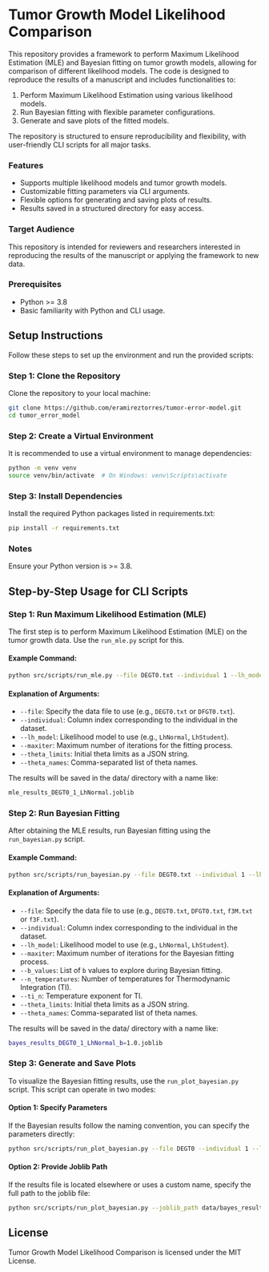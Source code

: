 # Tumor Growth Model Likelihood Comparison

This repository provides a framework to perform Maximum Likelihood Estimation (MLE) and Bayesian fitting on tumor growth models, allowing for comparison of different likelihood models. The code is designed to reproduce the results of a manuscript and includes functionalities to:

1. Perform Maximum Likelihood Estimation using various likelihood models.
2. Run Bayesian fitting with flexible parameter configurations.
3. Generate and save plots of the fitted models.

The repository is structured to ensure reproducibility and flexibility, with user-friendly CLI scripts for all major tasks.

### **Features**
- Supports multiple likelihood models and tumor growth models.
- Customizable fitting parameters via CLI arguments.
- Flexible options for generating and saving plots of results.
- Results saved in a structured directory for easy access.

### **Target Audience**
This repository is intended for reviewers and researchers interested in reproducing the results of the manuscript or applying the framework to new data.

### **Prerequisites**
- Python >= 3.8
- Basic familiarity with Python and CLI usage.

## Setup Instructions

Follow these steps to set up the environment and run the provided scripts:

### Step 1: Clone the Repository
Clone the repository to your local machine:
```bash
git clone https://github.com/eramireztorres/tumor-error-model.git
cd tumor_error_model
```

### Step 2: Create a Virtual Environment 
It is recommended to use a virtual environment to manage dependencies:
```bash
python -m venv venv
source venv/bin/activate  # On Windows: venv\Scripts\activate
```

### Step 3: Install Dependencies 
Install the required Python packages listed in requirements.txt:
```bash
pip install -r requirements.txt
```

### Notes 
Ensure your Python version is >= 3.8.

## Step-by-Step Usage for CLI Scripts

### Step 1: Run Maximum Likelihood Estimation (MLE)
The first step is to perform Maximum Likelihood Estimation (MLE) on the tumor growth data. Use the `run_mle.py` script for this.

#### Example Command:
```bash
python src/scripts/run_mle.py --file DEGT0.txt --individual 1 --lh_model LhNormal --theta_limits "[[0,10],[500,10000],[200, 600],[10,500]]" --theta_names "'r', 'K', 'V(0)', 'sigma'"
```

#### Explanation of Arguments:
- `--file`: Specify the data file to use (e.g., `DEGT0.txt` or `DFGT0.txt`).
- `--individual`: Column index corresponding to the individual in the dataset.
- `--lh_model`: Likelihood model to use (e.g., `LhNormal`, `LhStudent`).
- `--maxiter`: Maximum number of iterations for the fitting process.
- `--theta_limits`: Initial theta limits as a JSON string.
- `--theta_names`: Comma-separated list of theta names.

The results will be saved in the data/ directory with a name like:

```bash
mle_results_DEGT0_1_LhNormal.joblib
```

### Step 2: Run Bayesian Fitting
After obtaining the MLE results, run Bayesian fitting using the `run_bayesian.py` script.

#### Example Command:
```bash
python src/scripts/run_bayesian.py --file DEGT0.txt --individual 1 --lh_model LhNormal --maxiter 50000 --b_values 1 0.02 0.04 0.08 0.1 0.35 0.5 0.7 --n_temperatures 15 --ti_n 1
```

#### Explanation of Arguments:
- `--file`: Specify the data file to use (e.g., `DEGT0.txt`, `DFGT0.txt`, `f3M.txt` or `f3F.txt`).
- `--individual`: Column index corresponding to the individual in the dataset.
- `--lh_model`: Likelihood model to use (e.g., `LhNormal`, `LhStudent`).
- `--maxiter`: Maximum number of iterations for the Bayesian fitting process.
- `--b_values`: List of `b` values to explore during Bayesian fitting.
- `--n_temperatures`: Number of temperatures for Thermodynamic Integration (TI).
- `--ti_n`: Temperature exponent for TI.
- `--theta_limits`: Initial theta limits as a JSON string.
- `--theta_names`: Comma-separated list of theta names.


The results will be saved in the data/ directory with a name like:

```bash
bayes_results_DEGT0_1_LhNormal_b=1.0.joblib
```

### Step 3: Generate and Save Plots

To visualize the Bayesian fitting results, use the `run_plot_bayesian.py` script. This script can operate in two modes:

#### Option 1: Specify Parameters
If the Bayesian results follow the naming convention, you can specify the parameters directly:
```bash
python src/scripts/run_plot_bayesian.py --file DEGT0 --individual 1 --lh_model LhNormal --b_value 1.0
```

#### Option 2: Provide Joblib Path
If the results file is located elsewhere or uses a custom name, specify the full path to the joblib file:
```bash
python src/scripts/run_plot_bayesian.py --joblib_path data/bayes_results_DEGT0_1_LhNormal_b=1.0.joblib
```

## License
Tumor Growth Model Likelihood Comparison is licensed under the MIT License.